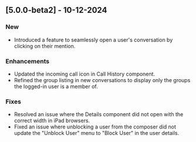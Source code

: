 ## [5.0.0-beta2] - 10-12-2024
### New
- Introduced a feature to seamlessly open a user's conversation by clicking on their mention.

### Enhancements
- Updated the incoming call icon in Call History component.
- Refined the group listing in new conversations to display only the groups the logged-in user is a member of.

### Fixes
- Resolved an issue where the Details component did not open with the correct width in iPad browsers.
- Fixed an issue where unblocking a user from the composer did not update the "Unblock User" menu to "Block User" in the user details.